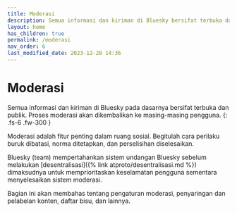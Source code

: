 ```yaml
---
title: Moderasi
description: Semua informasi dan kiriman di Bluesky bersifat terbuka dan publik. Moderasi akan dikembalikan ke masing-masing pengguna.
layout: home
has_children: true
permalink: /moderasi
nav_order: 6
last_modified_date: 2023-12-28 14:36
---
```


# Moderasi

Semua informasi dan kiriman di Bluesky pada dasarnya bersifat terbuka dan publik. Proses moderasi akan dikembalikan ke masing-masing pengguna.
{: .fs-6 .fw-300 }

Moderasi adalah fitur penting dalam ruang sosial. Begitulah cara perilaku buruk dibatasi, norma ditetapkan, dan perselisihan diselesaikan.

Bluesky (team) mempertahankan sistem undangan Bluesky sebelum melakukan [desentralisasi]({% link atproto/desentralisasi.md %}) dimaksudnya untuk memprioritaskan keselamatan pengguna sementara menyelesaikan sistem moderasi.

Bagian ini akan membahas tentang pengaturan moderasi, penyaringan dan pelabelan konten, daftar bisu, dan lainnya.